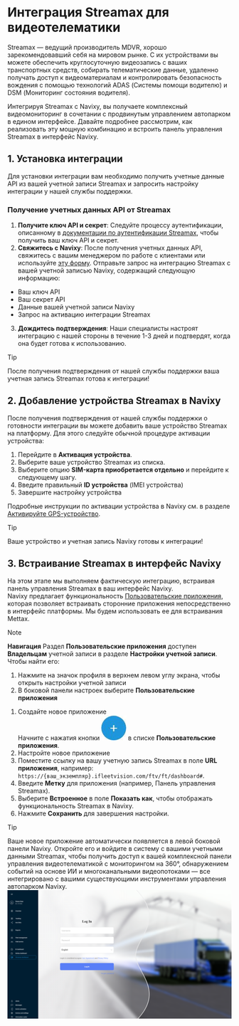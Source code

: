 # Интеграция Streamax для видеотелематики

Streamax — ведущий производитель MDVR, хорошо зарекомендовавший себя на мировом рынке. С их устройствами вы можете обеспечить круглосуточную видеозапись с ваших транспортных средств, собирать телематические данные, удаленно получать доступ к видеоматериалам и контролировать безопасность вождения с помощью технологий ADAS (Системы помощи водителю) и DSM (Мониторинг состояния водителя).

Интегрируя Streamax с Navixy, вы получаете комплексный видеомониторинг в сочетании с продвинутым управлением автопарком в едином интерфейсе. Давайте подробнее рассмотрим, как реализовать эту мощную комбинацию и встроить панель управления Streamax в интерфейс Navixy.

## 1\. Установка интеграции

Для установки интеграции вам необходимо получить учетные данные API из вашей учетной записи Streamax и запросить настройку интеграции у нашей службы поддержки.

### Получение учетных данных API от Streamax

1. **Получите ключ API и секрет**: Следуйте процессу аутентификации, описанному в [документации по аутентификации Streamax](https://ftcloud.streamax.com:20002/DOC/Sign%20Authentication), чтобы получить ваш ключ API и секрет.
2. **Свяжитесь с Navixy**: После получения учетных данных API, свяжитесь с вашим менеджером по работе с клиентами или используйте [эту форму](https://www.navixy.com/contact/). Отправьте запрос на интеграцию Streamax с вашей учетной записью Navixy, содержащий следующую информацию:
  - Ваш ключ API
  - Ваш секрет API
  - Данные вашей учетной записи Navixy
  - Запрос на активацию интеграции Streamax
3. **Дождитесь подтверждения**: Наши специалисты настроят интеграцию с нашей стороны в течение 1-3 дней и подтвердят, когда она будет готова к использованию.

> [!TIP]
> После получения подтверждения от нашей службы поддержки ваша учетная запись Streamax готова к интеграции!

## 2\. Добавление устройства Streamax в Navixy

После получения подтверждения от нашей службы поддержки о готовности интеграции вы можете добавить ваше устройство Streamax на платформу. Для этого следуйте обычной процедуре активации устройства:

1. Перейдите в **Активация устройства**.
2. Выберите ваше устройство Streamax из списка.
3. Выберите опцию **SIM-карта приобретается отдельно** и перейдите к следующему шагу.
4. Введите правильный **ID устройства** (IMEI устройства)
5. Завершите настройку устройства

Подробные инструкции по активации устройства в Navixy см. в разделе [Активируйте GPS-устройство](https://squaregps.atlassian.net/wiki/spaces/UDOCRU/pages/2922809628/GPS-?atlOrigin=eyJpIjoiZTcxMzFhZGMxZTk1NGYwYTkyMjQ1M2I1ZTQyYzQ5YmQiLCJwIjoiYyJ9).

> [!TIP]
> Ваше устройство и учетная запись Navixy готовы к интеграции!

## 3\. Встраивание Streamax в интерфейс Navixy

На этом этапе мы выполняем фактическую интеграцию, встраивая панель управления Streamax в ваш интерфейс Navixy.  
Navixy предлагает функциональность [Пользовательские приложения](https://squaregps.atlassian.net/wiki/spaces/UDOCRU/pages/3016753291?atlOrigin=eyJpIjoiZWNjMTg1ZmU3N2FmNDkxZGJmYTEwNGQ4MGYwMTVkZjciLCJwIjoiYyJ9), которая позволяет встраивать сторонние приложения непосредственно в интерфейс платформы. Мы будем использовать ее для встраивания Mettax.

> [!NOTE]
> **Навигация**
> Раздел **Пользовательские приложения** доступен **Владельцам** учетной записи в разделе **Настройки учетной записи**. Чтобы найти его:
> 1. Нажмите на значок профиля в верхнем левом углу экрана, чтобы открыть настройки учетной записи
> 2. В боковой панели настроек выберите **Пользовательские приложения**

1. Создайте новое приложение  
Начните с нажатия кнопки ![image-20250725-082227.png](attachments/image-20250725-082227.png)
 в списке **Пользовательские приложения**.
2. Настройте новое приложение
  1. Поместите ссылку на вашу учетную запись Streamax в поле **URL приложения**, например: `https://{ваш_экземпляр}.ifleetvision.com/ftv/ft/dashboard#`.
  2. Введите **Метку** для приложения (например, Панель управления Streamax).
  3. Выберите **Встроенное** в поле **Показать как**, чтобы отображать функциональность Streamax в Navixy.
3. Нажмите **Сохранить** для завершения настройки.

> [!TIP]
> Ваше новое приложение автоматически появляется в левой боковой панели Navixy. Откройте его и войдите в систему с вашими учетными данными Streamax, чтобы получить доступ к вашей комплексной панели управления видеотелематикой с мониторингом на 360°, обнаружением событий на основе ИИ и многоканальными видеопотоками — все интегрировано с вашими существующими инструментами управления автопарком Navixy.
> ![12446272973c42d7b7d87ccd1535cf2b.png](attachments/12446272973c42d7b7d87ccd1535cf2b.png)